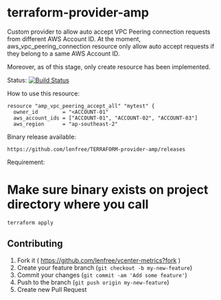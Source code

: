 terraform-provider-amp
======================

Custom provider to allow auto accept VPC Peering connection 
requests from different AWS Account ID. At the moment,
aws_vpc_peering_connection resource only allow auto accept
requests if they belong to a same AWS Account ID.

Moreover, as of this stage, only create resource has been
implemented.

Status: [![Build Status](https://travis-ci.org/lenfree/TERRAFORM-provider-amp.svg?branch=master)](https://travis-ci.org/lenfree/TERRAFORM-provider-amp)


How to use this resource:

```
resource "amp_vpc_peering_accept_all" "mytest" {
  owner_id        = "<ACCOUNT-01"
  aws_account_ids = ["ACCOUNT-01", "ACCOUNT-02", "ACCOUNT-03"]
  aws_region      = "ap-southeast-2"
```

Binary release available:

```
https://github.com/lenfree/TERRAFORM-provider-amp/releases
```

Requirement:

# Make sure binary exists on project directory where you call
`terraform apply`

## Contributing

1. Fork it ( https://github.com/lenfree/vcenter-metrics?fork )
2. Create your feature branch (`git checkout -b my-new-feature`)
3. Commit your changes (`git commit -am 'Add some feature'`)
4. Push to the branch (`git push origin my-new-feature`)
5. Create new Pull Request
